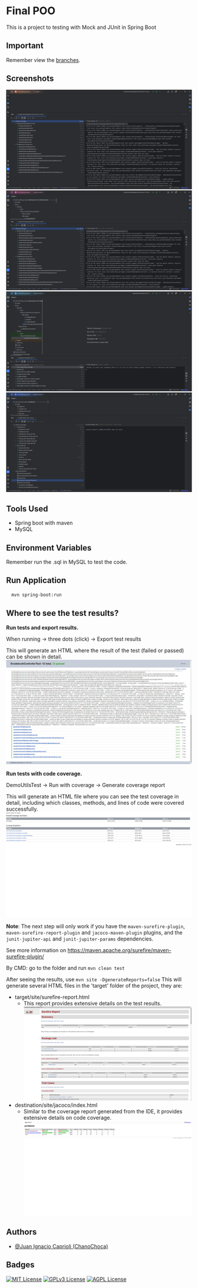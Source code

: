 # Final POO

This is a project to testing with Mock and JUnit in Spring Boot

## Important
Remember view the [branches](https://github.com/ChanoChoca/SpringBootTesting/branches).

## Screenshots

![Test Screenshot](src/main/resources/images/1.png)
![Test Screenshot](src/main/resources/images/2.png)
![Test Screenshot](src/main/resources/images/3.png)
![Test Screenshot](src/main/resources/images/4.png)


## Tools Used

- Spring boot with maven
- MySQL


## Environment Variables

Remember run the .sql in MySQL to test the code.


## Run Application

```bash
  mvn spring-boot:run
```

## Where to see the test results?
**Run tests and export results.**

When running → three dots (click) → Export test results

This will generate an HTML where the result of the test (failed or passed) can be shown in detail.
![Test Screenshot](src/main/resources/images/test1.png)

**Run tests with code coverage.**

DemoUtilsTest → Run with coverage → Generate coverage report

This will generate an HTML file where you can see the test coverage in detail, including which classes, methods, and lines of code were covered successfully.
![Test Screenshot](src/main/resources/images/test2.png)

**Note**: The next step will only work if you have the `maven-surefire-plugin`, `maven-surefire-report-plugin` and `jacoco-maven-plugin` plugins, and the `junit-jupiter-api` and `junit-jupiter-params` dependencies.

See more information on https://maven.apache.org/surefire/maven-surefire-plugin/

By CMD: go to the folder and run `mvn clean test`

After seeing the results, use `mvn site -DgenerateReports=false`
This will generate several HTML files in the 'target' folder of the project, they are:
- target/site/surefire-report.html
  - This report provides extensive details on the test results.
    ![Test Screenshot](src/main/resources/images/test3.png)
- destination/site/jacoco/index.html 
  - Similar to the coverage report generated from the IDE, it provides extensive details on code coverage.
    ![Test Screenshot](src/main/resources/images/test4.png)

## Authors

- [@Juan Ignacio Caprioli (ChanoChoca)](https://github.com/ChanoChoca)


## Badges

[//]: # (Add badges from somewhere like: [shields.io]&#40;https://shields.io/&#41;)

[![MIT License](https://img.shields.io/badge/License-MIT-green.svg)](https://choosealicense.com/licenses/mit/)
[![GPLv3 License](https://img.shields.io/badge/License-GPL%20v3-yellow.svg)](https://opensource.org/licenses/)
[![AGPL License](https://img.shields.io/badge/license-AGPL-blue.svg)](http://www.gnu.org/licenses/agpl-3.0)

